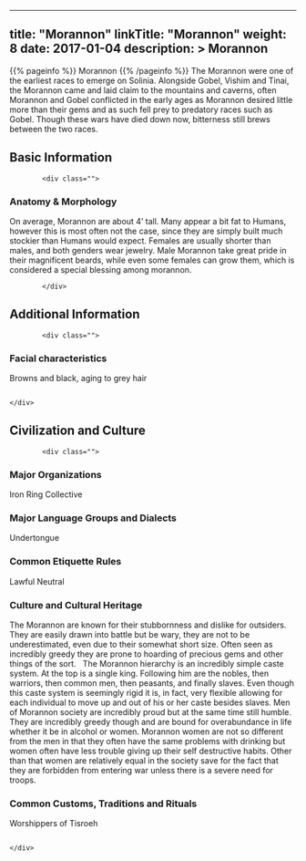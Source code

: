 
---
title: "Morannon"
linkTitle: "Morannon"
weight: 8
date: 2017-01-04
description: >
 Morannon
---

{{% pageinfo %}}
Morannon
{{% /pageinfo %}}
The Morannon were one of the earliest races to emerge on Solinia. Alongside Gobel, Vishim and Tinai, the Morannon came and laid claim to the mountains and caverns, often Morannon and Gobel conflicted in the early ages as Morannon desired little more than their gems and as such fell prey to predatory races such as Gobel. Though these wars have died down now, bitterness still brews between the two races.

## Basic Information


            <div class="">
                                    

### Anatomy & Morphology

On average, Morannon are about 4’ tall. Many appear a bit fat to Humans, however this is most often not the case, since they are simply built much stockier than Humans would expect. Females are usually shorter than males, and both genders wear jewelry. Male Morannon take great pride in their magnificent beards, while even some females can grow them, which is considered a special blessing among morannon.

                                                                                                             
            </div>
                            

## Additional Information


            <div class="">
                                             
                                    

### Facial characteristics

Browns and black, aging to grey hair

                                                                                            </div>
                            

## Civilization and Culture


            <div class="">
                                                    

### Major Organizations

Iron Ring Collective

### Major Language Groups and Dialects

Undertongue

### Common Etiquette Rules

Lawful Neutral

### Culture and Cultural Heritage

The Morannon are known for their stubbornness and dislike for outsiders. They are easily drawn into battle but be wary, they are not to be underestimated, even due to their somewhat short size. Often seen as incredibly greedy they are prone to hoarding of precious gems and other things of the sort. <span class="line-spacer d-block"> </span> The Morannon hierarchy is an incredibly simple caste system. At the top is a single king. Following him are the nobles, then warriors, then common men, then peasants, and finally slaves. Even though this caste system is seemingly rigid it is, in fact, very flexible allowing for each individual to move up and out of his or her caste besides slaves. Men of Morannon society are incredibly proud but at the same time still humble. They are incredibly greedy though and are bound for overabundance in life whether it be in alcohol or women. Morannon women are not so different from the men in that they often have the same problems with drinking but women often have less trouble giving up their self destructive habits. Other than that women are relatively equal in the society save for the fact that they are forbidden from entering war unless there is a severe need for troops.

### Common Customs, Traditions and Rituals

Worshippers of Tisroeh

                                                                                                            </div>
